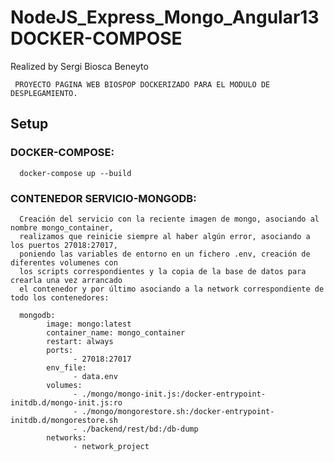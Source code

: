 # NodeJS_Express_Mongo_Angular13 DOCKER-COMPOSE
Realized by Sergi Biosca Beneyto

     PROYECTO PAGINA WEB BIOSPOP DOCKERIZADO PARA EL MODULO DE DESPLEGAMIENTO.

## Setup

### DOCKER-COMPOSE:
      
      docker-compose up --build

### CONTENEDOR SERVICIO-MONGODB:
      Creación del servicio con la reciente imagen de mongo, asociando al nombre mongo_container,
      realizamos que reinicie siempre al haber algún error, asociando a los puertos 27018:27017,
      poniendo las variables de entorno en un fichero .env, creación de diferentes volumenes con
      los scripts correspondientes y la copia de la base de datos para crearla una vez arrancado
      el contenedor y por último asociando a la network correspondiente de todo los contenedores:

      mongodb:
            image: mongo:latest
            container_name: mongo_container
            restart: always
            ports:
                  - 27018:27017
            env_file:
                  - data.env
            volumes:
                  - ./mongo/mongo-init.js:/docker-entrypoint-initdb.d/mongo-init.js:ro
                  - ./mongo/mongorestore.sh:/docker-entrypoint-initdb.d/mongorestore.sh
                  - ./backend/rest/bd:/db-dump
            networks:
                  - network_project